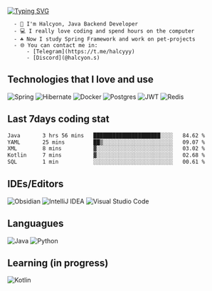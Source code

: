 <a href="https://git.io/typing-svg"><img src="https://readme-typing-svg.herokuapp.com?font=Fira+Code&size=24&duration=2500&pause=1000&color=18C375&background=15151500&vCenter=true&multiline=true&random=false&width=435&height=100&lines=Halcyon;Computer+science+student" alt="Typing SVG" /></a>

```
  - 👋 I'm Halcyon, Java Backend Developer
  - 💻 I really love coding and spend hours on the computer
  - ☘️ Now I study Spring Framework and work on pet-projects
  - 🌐 You can contact me in:
      - [Telegram](https://t.me/halcyyy)
      - [Discord](@halcyon.s)
```

## Technologies that I love and use
![Spring](https://img.shields.io/badge/spring-%236DB33F.svg?style=for-the-badge&logo=spring&logoColor=white)
![Hibernate](https://img.shields.io/badge/Hibernate-59666C?style=for-the-badge&logo=Hibernate&logoColor=white)
![Docker](https://img.shields.io/badge/docker-%230db7ed.svg?style=for-the-badge&logo=docker&logoColor=white)
![Postgres](https://img.shields.io/badge/postgres-%23316192.svg?style=for-the-badge&logo=postgresql&logoColor=white)
![JWT](https://img.shields.io/badge/JWT-black?style=for-the-badge&logo=JSON%20web%20tokens)
![Redis](https://img.shields.io/badge/redis-%23DD0031.svg?style=for-the-badge&logo=redis&logoColor=white)

## Last 7days coding stat
<!--START_SECTION:waka-->

```txt
Java       3 hrs 56 mins   █████████████████████░░░░   84.62 %
YAML       25 mins         ██▒░░░░░░░░░░░░░░░░░░░░░░   09.07 %
XML        8 mins          ▓░░░░░░░░░░░░░░░░░░░░░░░░   03.02 %
Kotlin     7 mins          ▓░░░░░░░░░░░░░░░░░░░░░░░░   02.68 %
SQL        1 min           ░░░░░░░░░░░░░░░░░░░░░░░░░   00.61 %
```

<!--END_SECTION:waka-->

## IDEs/Editors
![Obsidian](https://img.shields.io/badge/Obsidian-%23483699.svg?style=for-the-badge&logo=obsidian&logoColor=white)
![IntelliJ IDEA](https://img.shields.io/badge/IntelliJIDEA-000000.svg?style=for-the-badge&logo=intellij-idea&logoColor=white)
![Visual Studio Code](https://img.shields.io/badge/Visual%20Studio%20Code-0078d7.svg?style=for-the-badge&logo=visual-studio-code&logoColor=white)

## Languagues
![Java](https://img.shields.io/badge/java-%23ED8B00.svg?style=for-the-badge&logo=openjdk&logoColor=white)
![Python](https://img.shields.io/badge/python-3670A0?style=for-the-badge&logo=python&logoColor=ffdd54)

## Learning (in progress)
![Kotlin](https://img.shields.io/badge/kotlin-%237F52FF.svg?style=for-the-badge&logo=kotlin&logoColor=white)
